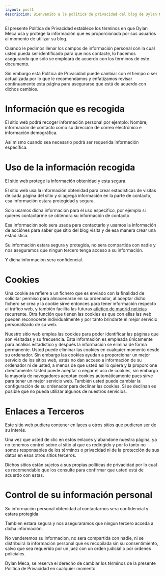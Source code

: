 ```yaml
---
layout: post1
descripcion: Bienvenido a la politica de privacidad del blog de Dylan Meca
---
```


El presente Política de Privacidad establece los términos en que Dylan Meca usa y protege la información que es proporcionada por sus usuarios al momento de utilizar su blog. 

Cuando le pedimos llenar los campos de información personal con la cual usted pueda ser identificado para que nos contacte, lo hacemos asegurando que sólo se empleará de acuerdo con los términos de este documento. 

Sin embargo esta Política de Privacidad puede cambiar con el tiempo o ser actualizada por lo que le recomendamos y enfatizamos revisar continuamente esta página para asegurarse que está de acuerdo con dichos cambios.

# Información que es recogida

El sitio web podrá recoger información personal por ejemplo: Nombre,  información de contacto como su dirección de correo electrónico e información demográfica. 

Así mismo cuando sea necesario podrá ser requerida información específica.

# Uso de la información recogida

El sitio web protege la información obtenidad y esta segura.

El sitio web usa la información obtenidad para crear estadisticas de visitas de cada página del sitio y si agrega información en la parte de contacto, esa información estara protegidad y segura.

Solo usamos dicha información para el uso especifico, por ejemplo si quieres contactarme se obtendra su información de contacto.

Esa información solo sera usada para contactarlo y usamos la información de acciónes para saber que sitio del blog visita y de esa manera crear una estadistica. 

Su información estara segura y protegida, no sera compartida con nadie y nos aseguramos que ningun tercero tenga acceso a su información.

Y dicha información sera confidencial.

# Cookies

Una cookie se refiere a un fichero que es enviado con la finalidad de solicitar permiso para almacenarse en su ordenador, al aceptar dicho fichero se crea y la cookie sirve entonces para tener información respecto al tráfico web, y también facilita las futuras [atletico de madrid noticias](https://noticiasatleticodemadrid.es/) recurrente. Otra función que tienen las cookies es que con ellas las web pueden reconocerte individualmente y por tanto brindarte el mejor servicio personalizado de su web.

Nuestro sitio web emplea las cookies para poder identificar las páginas que son visitadas y su frecuencia. Esta información es empleada únicamente para análisis estadístico y después la información se elimina de forma permanente. Usted puede eliminar las cookies en cualquier momento desde su ordenador. Sin embargo las cookies ayudan a proporcionar un mejor servicio de los sitios web, estás no dan acceso a información de su ordenador ni de usted, a menos de que usted así lo quiera y la proporcione directamente. Usted puede aceptar o negar el uso de cookies, sin embargo la mayoría de navegadores aceptan cookies automáticamente pues sirve para tener un mejor servicio web. También usted puede cambiar la configuración de su ordenador para declinar las cookies. Si se declinan es posible que no pueda utilizar algunos de nuestros servicios.

# Enlaces a Terceros

Este sitio web pudiera contener en laces a otros sitios que pudieran ser de su interés. 

Una vez que usted de clic en estos enlaces y abandone nuestra página, ya no tenemos control sobre al sitio al que es redirigido y por lo tanto no somos responsables de los términos o privacidad ni de la protección de sus datos en esos otros sitios terceros. 

Dichos sitios están sujetos a sus propias políticas de privacidad por lo cual es recomendable que los consulte para confirmar que usted está de acuerdo con estas.

# Control de su información personal

Su información personal obtenidad al contactarnos sera confidencial y estara protegida.

Tambien estara segura y nos aseguraramos que ningun tercero acceda a dicha información.

No venderemos su informacion, no sera compartida con nadie, ni se distribuirá la información personal que es recopilada sin su consentimiento, salvo que sea requerido por un juez con un orden judicial o por ordenes policiales.

Dylan Meca, se reserva el derecho de cambiar los términos de la presente Política de Privacidad en cualquier momento.
